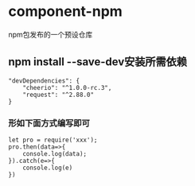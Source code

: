 # component-npm
npm包发布的一个预设仓库

## npm install --save-dev安装所需依赖
```
"devDependencies": {
    "cheerio": "^1.0.0-rc.3",
    "request": "^2.88.0"
}
```

### 形如下面方式编写即可
```
let pro = require('xxx');
pro.then(data=>{
    console.log(data);
}).catch(e=>{
    console.log(e)
})
```